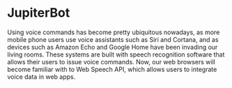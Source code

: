 # JupiterBot
Using voice commands has become pretty ubiquitous nowadays, as more mobile phone users use voice assistants such as Siri and Cortana, and as devices such as Amazon Echo and Google Home have been invading our living rooms. These systems are built with speech recognition software that allows their users to issue voice commands. Now, our web browsers will become familiar with to Web Speech API, which allows users to integrate voice data in web apps.
